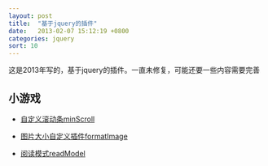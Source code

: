```yaml
---
layout: post
title:  "基于jquery的插件"
date:   2013-02-07 15:12:19 +0800
categories: jquery
sort: 10
---
```


这是2013年写的，基于jquery的插件。一直未修复，可能还要一些内容需要完善

## 小游戏

- [自定义滚动条minScroll](/widget/minScrollbar/demo.html)

- [图片大小自定义插件formatImage](/widget/fomatImage/demo.html)

- [阅读模式readModel](/widget/readModel/demo.html)
